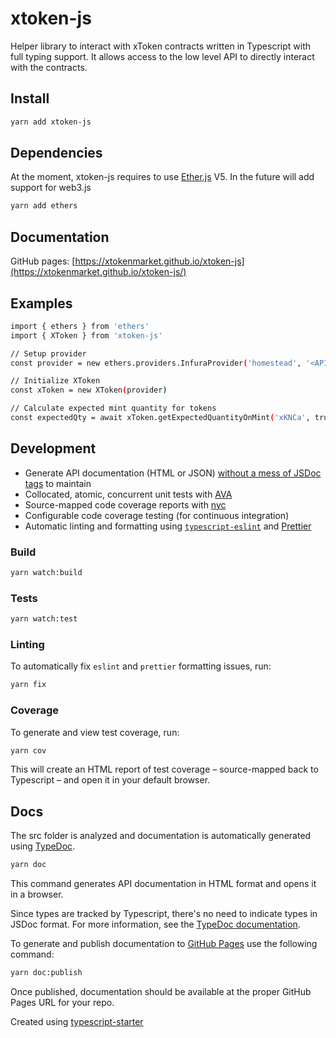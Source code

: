 # xtoken-js

Helper library to interact with xToken contracts written in Typescript with full typing support. It allows access to the low level API to directly interact with the contracts.

## Install
```sh
yarn add xtoken-js
```

## Dependencies

At the moment, xtoken-js requires to use [Ether.js](https://www.npmjs.com/package/ethers) V5. In the future will add support for web3.js

```sh
yarn add ethers
```

## Documentation

GitHub pages: [https://xtokenmarket.github.io/xtoken-js](https://xtokenmarket.github.io/xtoken-js/)

## Examples
```sh
import { ethers } from 'ethers'
import { XToken } from 'xtoken-js'

// Setup provider
const provider = new ethers.providers.InfuraProvider('homestead', '<API KEY>')

// Initialize XToken
const xToken = new XToken(provider)

// Calculate expected mint quantity for tokens
const expectedQty = await xToken.getExpectedQuantityOnMint('xKNCa', true, '1') // args: `symbol`, `tradeWithEth` & `amount`
```

## Development

- Generate API documentation (HTML or JSON) [without a mess of JSDoc tags](https://blog.cloudflare.com/generating-documentation-for-typescript-projects/) to maintain
- Collocated, atomic, concurrent unit tests with [AVA](https://github.com/avajs/ava)
- Source-mapped code coverage reports with [nyc](https://github.com/istanbuljs/nyc)
- Configurable code coverage testing (for continuous integration)
- Automatic linting and formatting using [`typescript-eslint`](https://github.com/typescript-eslint/typescript-eslint) and [Prettier](https://prettier.io/)

### Build
```sh
yarn watch:build
```

### Tests
```sh
yarn watch:test
```

### Linting

To automatically fix `eslint` and `prettier` formatting issues, run:

```sh
yarn fix
```

### Coverage

To generate and view test coverage, run:

```sh
yarn cov
```

This will create an HTML report of test coverage – source-mapped back to Typescript – and open it in your default browser.

## Docs

The src folder is analyzed and documentation is automatically generated using [TypeDoc](https://github.com/TypeStrong/typedoc).

```sh
yarn doc
```

This command generates API documentation in HTML format and opens it in a browser.

Since types are tracked by Typescript, there's no need to indicate types in JSDoc format. For more information, see the [TypeDoc documentation](http://typedoc.org/guides/doccomments/).

To generate and publish documentation to [GitHub Pages](https://pages.github.com/) use the following command:

```sh
yarn doc:publish
```

Once published, documentation should be available at the proper GitHub Pages URL for your repo.

Created using [typescript-starter](https://github.com/bitjson/typescript-starter)
